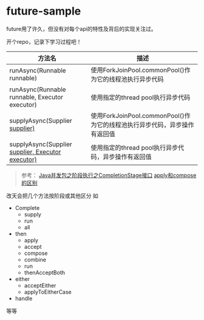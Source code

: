 # future-sample


future用了许久，但没有对每个api的特性及背后的实现关注过。

开个repo，记录下学习过程吧！


|方法名|描述|
|-|-|
|runAsync(Runnable runnable)|使用ForkJoinPool.commonPool()作为它的线程池执行异步代码|
|runAsync(Runnable runnable, Executor executor)|使用指定的thread pool执行异步代码|
|supplyAsync(Supplier<U> supplier)|使用ForkJoinPool.commonPool()作为它的线程池执行异步代码，异步操作有返回值|
|supplyAsync(Supplier<U> supplier, Executor executor)|使用指定的thread pool执行异步代码，异步操作有返回值|


> 参考：
> [Java并发包之阶段执行之CompletionStage接口](https://www.cnblogs.com/txmfz/p/11266411.html)
> [apply和compose的区别](https://www.jianshu.com/p/d78eb6866fbb)


改天会把几个方法按阶段或其他区分
如
* Complete
  * supply
  * run
  * all
* then
  * apply
  * accept
  * compose
  * combine
  * run
  * thenAcceptBoth
* either
  * acceptEither
  * applyToEitherCase
* handle

等等


  